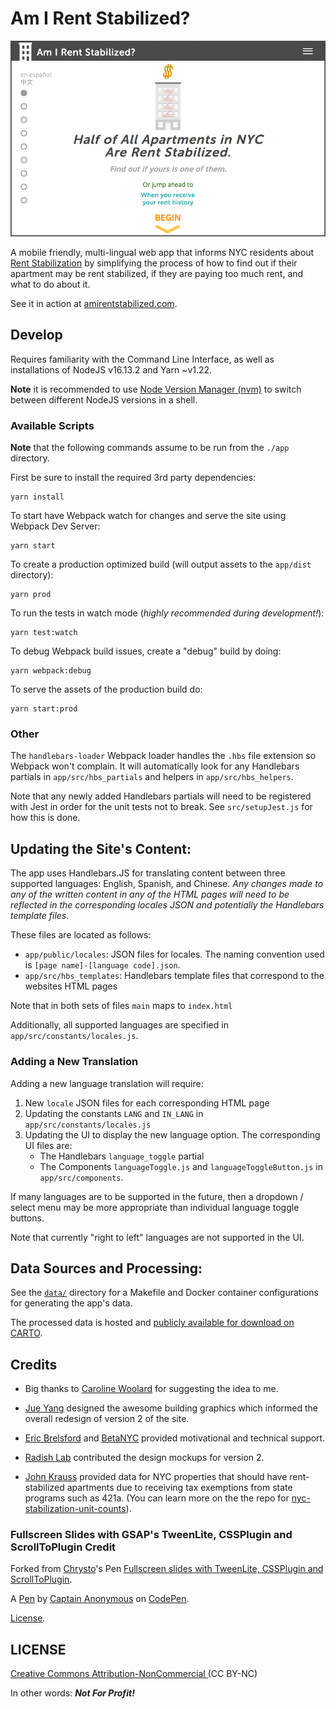 Am I Rent Stabilized?
============================
![](app/public/assets/png/airs_landing_page.png)

A mobile friendly, multi-lingual web app that informs NYC residents about [Rent Stabilization](http://www.nycrgb.org/html/resources/faq/rentstab.html) by simplifying the process of how to find out if their apartment may be rent stabilized, if they are paying too much rent, and what to do about it.

See it in action at [amirentstabilized.com](https://amirentstabilized.com/).

## Develop
Requires familiarity with the Command Line Interface, as well as installations of NodeJS v16.13.2 and Yarn ~v1.22.

**Note** it is recommended to use [Node Version Manager (nvm)](https://github.com/nvm-sh/nvm) to switch between different NodeJS versions in a shell.

### Available Scripts

**Note**  that the following commands assume to be run from the `./app` directory.

First be sure to install the required 3rd party dependencies:

```
yarn install
```

To start have Webpack watch for changes and serve the site using Webpack Dev Server:

```
yarn start
```

To create a production optimized build (will output assets to the `app/dist` directory):

```
yarn prod
```

To run the tests in watch mode (_highly recommended during development!_):

```
yarn test:watch
```

To debug Webpack build issues, create a "debug" build by doing:

```
yarn webpack:debug
```

To serve the assets of the production build do:

```
yarn start:prod
```

### Other

The `handlebars-loader` Webpack loader handles the `.hbs` file extension so Webpack won't complain. It will automatically look for any Handlebars partials in `app/src/hbs_partials` and helpers in `app/src/hbs_helpers`.

Note that any newly added Handlebars partials will need to be registered with Jest in order for the unit tests not to break. See `src/setupJest.js` for how this is done.


## Updating the Site's Content:
The app uses Handlebars.JS for translating content between three supported languages: English, Spanish, and Chinese. *Any changes made to any of the written content in any of the HTML pages will need to be reflected in the corresponding locales JSON and potentially the Handlebars template files*.

These files are located as follows:

- `app/public/locales`: JSON files for locales. The naming convention used is `[page name]-[language code].json`.
- `app/src/hbs_templates`: Handlebars template files that correspond to the websites HTML pages

Note that in both sets of files `main` maps to `index.html`

Additionally, all supported languages are specified in `app/src/constants/locales.js`.

### Adding a New Translation

Adding a new language translation will require:

1. New `locale` JSON files for each corresponding HTML page
2. Updating the constants `LANG` and `IN_LANG` in `app/src/constants/locales.js`
3. Updating the UI to display the new language option. The corresponding UI files are:
    - The Handlebars `language_toggle` partial
    - The Components `languageToggle.js` and `languageToggleButton.js` in `app/src/components`.

If many languages are to be supported in the future, then a dropdown / select menu may be more appropriate than individual language toggle buttons.

Note that currently "right to left" languages are not supported in the UI.

## Data Sources and Processing:

See the [`data/`](./data) directory for a Makefile and Docker container configurations for generating the app's data.

The processed data is hosted and [publicly available for download on CARTO](https://chenrick.carto.com/tables/mappluto_likely_rs_2020_v8/public/map).

## Credits
- Big thanks to [Caroline Woolard](http://carolinewoolard.com/) for suggesting the idea to me.

- [Jue Yang](https://github.com/jueyang) designed the awesome building graphics which informed the overall redesign of version 2 of the site.

- [Eric Brelsford](http://ebrelsford.github.io/portfolio/) and [BetaNYC](http://betanyc.us/) provided motivational and technical support.

- [Radish Lab](http://radishlab.com/) contributed the design mockups for version 2.

- [John Krauss](http://blog.johnkrauss.com/) provided data for NYC properties that should have rent-stabilized apartments due to receiving tax exemptions from state programs such as 421a. (You can learn more on the the repo for [nyc-stabilization-unit-counts](https://github.com/talos/nyc-stabilization-unit-counts)).

### Fullscreen Slides with GSAP's TweenLite, CSSPlugin and ScrollToPlugin Credit
Forked from [Chrysto](http://codepen.io/bassta/)'s Pen [Fullscreen slides with TweenLite, CSSPlugin and ScrollToPlugin](http://codepen.io/bassta/pen/kDvmC/).

A [Pen](http://codepen.io/anon/pen/XJqaRg) by [Captain Anonymous](http://codepen.io/anon) on [CodePen](http://codepen.io/).

[License](http://codepen.io/anon/pen/XJqaRg/license).

## LICENSE
[Creative Commons Attribution-NonCommercial ](http://creativecommons.org/licenses/by-nc/4.0/)
(CC BY-NC)

In other words: **_Not For Profit!_**
